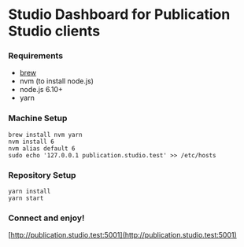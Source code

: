 # Studio Dashboard for Publication Studio clients

### Requirements
* [brew](https://brew.sh/)
* nvm (to install node.js)
* node.js 6.10+
* yarn

### Machine Setup

```
brew install nvm yarn
nvm install 6
nvm alias default 6
sudo echo '127.0.0.1 publication.studio.test' >> /etc/hosts
```

### Repository Setup

```
yarn install
yarn start
```

### Connect and enjoy!

[http://publication.studio.test:5001](http://publication.studio.test:5001)
